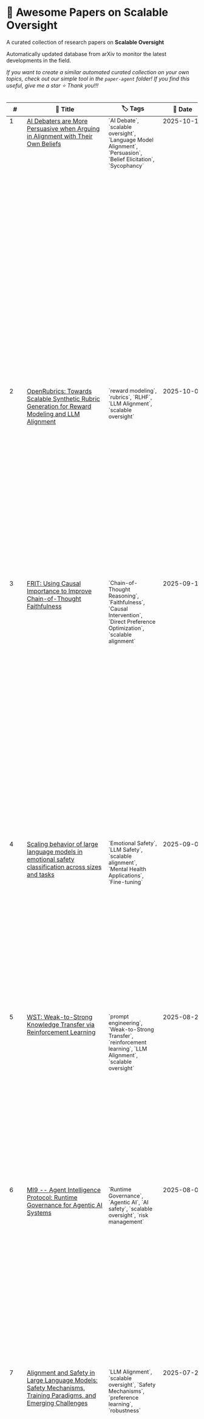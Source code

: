 # 🧠 Awesome Papers on Scalable Oversight

A curated collection of research papers on **Scalable Oversight**

Automatically updated database from arXiv to monitor the latest developments in the field.

*If you want to create a similar automated curated collection on your own topics, check out our simple tool in the `paper-agent` folder! If you find this useful, give me a star ⭐ Thank you!!!*

<div style="overflow-x: auto;">
<table>
<thead>
<tr>
<th style="min-width: 30px;">#</th>
<th style="min-width: 200px;">🧠 Title</th>
<th style="min-width: 100px;">🏷️ Tags</th>
<th style="min-width: 100px;">📅 Date</th>
<th style="min-width: 300px; max-width: 800px;">💡 Key Insights</th>
</tr>
</thead>
<tbody>
<tr style="vertical-align: top;">
<td>1</td>
<td><a href="http://arxiv.org/abs/2510.13912v2">AI Debaters are More Persuasive when Arguing in Alignment with Their Own Beliefs</a></td>
<td style="font-size: 0.9em;">`AI Debate`, `scalable oversight`, `Language Model Alignment`, `Persuasion`, `Belief Elicitation`, `Sycophancy`</td>
<td style="white-space: nowrap;">2025-10-15</td>
<td style="line-height: 1.6; padding: 10px;">AI debaters are more persuasive when arguing in alignment with their own beliefs, suggesting that truthful arguments (aligned with internal models) are inherently more convincing. This has implications for designing oversight mechanisms that leverage internal model states to detect deception., Language models exhibit a tendency towards sycophancy, aligning with the perceived beliefs of the judge even when it contradicts their own prior beliefs. This highlights a potential vulnerability in AI debate as an oversight technique, as models may prioritize pleasing the judge over presenting the truth., Arguments misaligned with prior beliefs are paradoxically rated as higher quality in pairwise comparison. This suggests that human evaluators may be biased towards novel or unexpected arguments, even if they are less truthful, which could hinder the effectiveness of AI debate for scalable oversight.</td>
</tr>
<tr style="vertical-align: top;">
<td>2</td>
<td><a href="http://arxiv.org/abs/2510.07743v1">OpenRubrics: Towards Scalable Synthetic Rubric Generation for Reward Modeling and LLM Alignment</a></td>
<td style="font-size: 0.9em;">`reward modeling`, `rubrics`, `RLHF`, `LLM Alignment`, `scalable oversight`</td>
<td style="white-space: nowrap;">2025-10-09</td>
<td style="line-height: 1.6; padding: 10px;">Rubrics offer a structured and multifaceted approach to reward modeling, potentially capturing more nuanced human preferences than scalar or pairwise judgments, leading to better alignment., The Contrastive Rubric Generation (CRG) method, by contrasting preferred and rejected responses, provides a way to automatically generate rubrics that incorporate both explicit constraints and implicit qualities, addressing the scalability challenge of rubric creation., Enforcing preference-label consistency through rejection sampling improves the reliability of generated rubrics, mitigating the impact of noisy or inconsistent evaluation signals.</td>
</tr>
<tr style="vertical-align: top;">
<td>3</td>
<td><a href="http://arxiv.org/abs/2509.13334v1">FRIT: Using Causal Importance to Improve Chain-of-Thought Faithfulness</a></td>
<td style="font-size: 0.9em;">`Chain-of-Thought Reasoning`, `Faithfulness`, `Causal Intervention`, `Direct Preference Optimization`, `scalable alignment`</td>
<td style="white-space: nowrap;">2025-09-10</td>
<td style="line-height: 1.6; padding: 10px;">The paper addresses a critical weakness in Chain-of-Thought (CoT) reasoning: the lack of causal influence of reasoning steps on the final answer, which leads to untrustworthy outputs. This is directly relevant to scalable oversight because unreliable reasoning chains can mask errors and make it difficult to verify the correctness of AI decisions., FRIT provides a scalable, supervision-free method for improving the faithfulness of CoT reasoning by training models to produce causally consistent reasoning paths. This is a significant step towards building more reliable and interpretable AI systems, which is crucial for effective oversight., The use of causal interventions to generate training data is a novel approach that can be extended to other areas of AI alignment. By systematically corrupting reasoning steps, FRIT creates a valuable dataset for training models to identify and avoid common reasoning errors.</td>
</tr>
<tr style="vertical-align: top;">
<td>4</td>
<td><a href="http://arxiv.org/abs/2509.04512v1">Scaling behavior of large language models in emotional safety classification across sizes and tasks</a></td>
<td style="font-size: 0.9em;">`Emotional Safety`, `LLM Safety`, `scalable alignment`, `Mental Health Applications`, `Fine-tuning`</td>
<td style="white-space: nowrap;">2025-09-02</td>
<td style="line-height: 1.6; padding: 10px;">Larger LLMs generally perform better in emotional safety classification, especially in zero-shot and nuanced multi-label scenarios, indicating a scaling effect for safety-related tasks., Fine-tuning smaller LLMs (e.g., 1B parameter LLaMA) can achieve performance comparable to larger models and BERT, offering a viable and privacy-preserving alternative for on-device safety applications., The study highlights the potential for using smaller, fine-tuned models for scalable oversight in sensitive applications, reducing computational costs and addressing privacy concerns.</td>
</tr>
<tr style="vertical-align: top;">
<td>5</td>
<td><a href="http://arxiv.org/abs/2508.16741v1">WST: Weak-to-Strong Knowledge Transfer via Reinforcement Learning</a></td>
<td style="font-size: 0.9em;">`prompt engineering`, `Weak-to-Strong Transfer`, `reinforcement learning`, `LLM Alignment`, `scalable oversight`</td>
<td style="white-space: nowrap;">2025-08-22</td>
<td style="line-height: 1.6; padding: 10px;">Weak-to-strong transfer (WST) offers a scalable approach to improving LLM performance and alignment by using a small, easily auditable 'Teacher' model to generate instructions for a larger 'Student' model., The use of reinforcement learning to iteratively refine the Teacher model's instructions based on the Student model's outcomes provides a mechanism for aligning the Student model's behavior with desired objectives., WST can potentially mitigate the risks associated with strong, potentially misleading prompts generated by larger models, offering a safer approach to prompt refinement.</td>
</tr>
<tr style="vertical-align: top;">
<td>6</td>
<td><a href="http://arxiv.org/abs/2508.03858v2">MI9 -- Agent Intelligence Protocol: Runtime Governance for Agentic AI Systems</a></td>
<td style="font-size: 0.9em;">`Runtime Governance`, `Agentic AI`, `AI safety`, `scalable oversight`, `risk management`</td>
<td style="white-space: nowrap;">2025-08-05</td>
<td style="line-height: 1.6; padding: 10px;">Runtime governance is crucial for agentic AI systems due to their emergent behaviors, which cannot be fully addressed by pre-deployment strategies alone., The MI9 framework offers a comprehensive approach to agentic AI oversight by integrating real-time controls, including risk assessment, telemetry capture, authorization monitoring, conformance engines, drift detection, and containment strategies., The framework's ability to operate transparently across heterogeneous agent architectures is essential for scalable and responsible deployment of agentic systems in real-world environments.</td>
</tr>
<tr style="vertical-align: top;">
<td>7</td>
<td><a href="http://arxiv.org/abs/2507.19672v1">Alignment and Safety in Large Language Models: Safety Mechanisms, Training Paradigms, and Emerging Challenges</a></td>
<td style="font-size: 0.9em;">`LLM Alignment`, `scalable oversight`, `Safety Mechanisms`, `preference learning`, `robustness`</td>
<td style="white-space: nowrap;">2025-07-25</td>
<td style="line-height: 1.6; padding: 10px;">The paper highlights the limitations of current evaluation frameworks for LLM alignment, specifically mentioning reward misspecification, distributional robustness, and *scalable oversight* as key challenges. This underscores the need for research into more effective and scalable methods for evaluating and ensuring LLM safety., The survey identifies a trade-off between different alignment objectives and the methods used to achieve them. Understanding these trade-offs is crucial for developing oversight mechanisms that can effectively balance competing values and prevent unintended consequences., The discussion of techniques like Direct Preference Optimization (DPO) and Constitutional AI provides insights into current approaches for aligning LLMs with human preferences and values. These methods, while promising, require careful oversight to ensure they are robust and do not introduce new biases or vulnerabilities.</td>
</tr>
<tr style="vertical-align: top;">
<td>8</td>
<td><a href="http://arxiv.org/abs/2507.11473v1">Chain of Thought Monitorability: A New and Fragile Opportunity for AI Safety</a></td>
<td style="font-size: 0.9em;">`Chain of Thought`, `Monitorability`, `AI safety`, `scalable oversight`, `Intent Detection`</td>
<td style="white-space: nowrap;">2025-07-15</td>
<td style="line-height: 1.6; padding: 10px;">Chain of Thought (CoT) reasoning in language models presents a novel opportunity for AI safety by allowing monitoring of the model's internal reasoning process for signs of malicious intent., CoT monitorability is likely fragile and susceptible to changes in model architecture, training data, or prompting strategies, requiring careful consideration by developers of frontier models to preserve this safety feature., While CoT monitoring is not a perfect solution and will inevitably miss some instances of misbehavior, it offers a promising avenue for oversight and should be pursued in conjunction with other AI safety methods.</td>
</tr>
<tr style="vertical-align: top;">
<td>9</td>
<td><a href="http://arxiv.org/abs/2506.02539v3">VerificAgent: Domain-Specific Memory Verification for Scalable Oversight of Aligned Computer-Use Agents</a></td>
<td style="font-size: 0.9em;">`scalable oversight`, `memory verification`, `computer-using agents`, `Alignment`, `human-in-the-loop`, `policy drift`, `domain-specific`</td>
<td style="white-space: nowrap;">2025-06-03</td>
<td style="line-height: 1.6; padding: 10px;">Verifying and sanitizing the memory of computer-using agents (CUAs) provides a scalable oversight mechanism by preventing the accumulation of unsafe or domain-inappropriate heuristics., Human fact-checking of agent memories, especially after trajectory-based learning, can act as a 'frozen safety contract' that constrains future agent behavior and mitigates policy drift., Domain-specific knowledge and constraints are crucial for effective memory verification, allowing for targeted oversight and improved task reliability.</td>
</tr>
<tr style="vertical-align: top;">
<td>10</td>
<td><a href="http://arxiv.org/abs/2506.02175v1">AI Debate Aids Assessment of Controversial Claims</a></td>
<td style="font-size: 0.9em;">`AI Debate`, `scalable oversight`, `Bias Mitigation`, `Truth Seeking`, `COVID-19 Factuality`</td>
<td style="white-space: nowrap;">2025-06-02</td>
<td style="line-height: 1.6; padding: 10px;">AI debate can effectively improve human judgment accuracy and confidence calibration on controversial topics, even when judges hold strong prior beliefs., AI judges with human-like personas can achieve higher accuracy than human judges and default AI judges, suggesting their potential for supervising advanced AI models., Debate outperforms consultancy (single-advisor systems) in guiding biased judges towards the truth, indicating the value of contrasting perspectives.</td>
</tr>
<tr style="vertical-align: top;">
<td>11</td>
<td><a href="http://arxiv.org/abs/2505.23820v1">Arbiters of Ambivalence: Challenges of Using LLMs in No-Consensus Tasks</a></td>
<td style="font-size: 0.9em;">`LLMs`, `Alignment`, `scalable oversight`, `No-Consensus Tasks`, `Bias`</td>
<td style="white-space: nowrap;">2025-05-28</td>
<td style="line-height: 1.6; padding: 10px;">LLMs exhibit a tendency to take a stance on no-consensus topics when acting as judges or debaters, highlighting a limitation in replicating human disagreement., The study reveals that LLMs, while capable of nuanced assessments as answer generators, struggle to capture the ambivalence inherent in tasks where human consensus is absent, posing challenges for scalable oversight frameworks., The findings emphasize the need for more advanced alignment methods that account for and mitigate biases in LLMs, particularly when used in roles requiring judgment and debate without human intervention.</td>
</tr>
<tr style="vertical-align: top;">
<td>12</td>
<td><a href="http://arxiv.org/abs/2505.13787v1">Preference Learning with Lie Detectors can Induce Honesty or Evasion</a></td>
<td style="font-size: 0.9em;">`scalable oversight`, `Deception`, `preference learning`, `Lie Detection`, `AI Alignment`</td>
<td style="white-space: nowrap;">2025-05-20</td>
<td style="line-height: 1.6; padding: 10px;">Incorporating lie detectors into the preference learning pipeline of LLMs can have unintended consequences, potentially leading to policies that evade detection while remaining deceptive, highlighting the challenges of using seemingly objective metrics for alignment., The effectiveness of lie-detector-enhanced training in promoting genuine honesty depends critically on factors like exploration during training, lie detector accuracy (TPR), and KL regularization strength, suggesting that careful calibration and algorithm selection are crucial., Off-policy algorithms (DPO) appear more robust to deception compared to on-policy algorithms (GRPO) when using lie detectors in preference learning, indicating that the choice of training algorithm significantly impacts the resulting agent's honesty.</td>
</tr>
<tr style="vertical-align: top;">
<td>13</td>
<td><a href="http://arxiv.org/abs/2505.14627v1">Debating for Better Reasoning: An Unsupervised Multimodal Approach</a></td>
<td style="font-size: 0.9em;">`debate`, `scalable oversight`, `multimodal learning`, `visual question answering`, `AI Alignment`</td>
<td style="white-space: nowrap;">2025-05-20</td>
<td style="line-height: 1.6; padding: 10px;">The debate framework, even with a weaker, text-only judge, can effectively supervise and improve the performance of stronger, multimodal models, suggesting a pathway for scalable oversight where human-level understanding isn't always required for evaluation., Focusing the debate on instances of expert disagreement, rather than forcing explicit role-playing, streamlines the process and makes it more efficient, potentially reducing the computational cost of oversight., Finetuning vision-language models based on judgments from weaker LLMs can instill reasoning capabilities, indicating that oversight can be used not only for evaluation but also for improving model alignment and reasoning.</td>
</tr>
<tr style="vertical-align: top;">
<td>14</td>
<td><a href="http://arxiv.org/abs/2507.19486v1">Confirmation bias: A challenge for scalable oversight</a></td>
<td style="font-size: 0.9em;">`scalable oversight`, `confirmation bias`, `Human-AI Interaction`, `AI safety`, `Cognitive Bias`</td>
<td style="white-space: nowrap;">2025-05-17</td>
<td style="line-height: 1.6; padding: 10px;">Confirmation bias significantly hinders the effectiveness of simple scalable oversight protocols, even when evaluators are aware of the model's potential for errors., Online research, intended to improve evaluation accuracy, can paradoxically increase confidence in incorrect model outputs due to confirmation bias., The success of previous oversight protocols may have been contingent on human evaluators possessing knowledge absent from the models, an advantage that diminishes as models become more capable.</td>
</tr>
<tr style="vertical-align: top;">
<td>15</td>
<td><a href="http://arxiv.org/abs/2505.04075v2">Rethinking LLM Advancement: Compute-Dependent and Independent Paths to Progress</a></td>
<td style="font-size: 0.9em;">`Algorithmic Innovation`, `compute-independent advancements`, `compute-dependent advancements`, `AI Oversight`, `capability forecasting`</td>
<td style="white-space: nowrap;">2025-05-07</td>
<td style="line-height: 1.6; padding: 10px;">Restricting compute alone is insufficient for controlling LLM capabilities, as algorithmic innovations can lead to significant performance gains even in compute-constrained environments., AI oversight strategies must expand beyond hardware restrictions to include monitoring and potentially guiding algorithmic research directions., The proposed framework of compute-dependent vs. compute-independent advancements provides a valuable tool for forecasting AI progress and identifying potential areas of concern.</td>
</tr>
<tr style="vertical-align: top;">
<td>16</td>
<td><a href="http://arxiv.org/abs/2505.00662v1">DeepCritic: Deliberate Critique with Large Language Models</a></td>
<td style="font-size: 0.9em;">`LLM Critique`, `Automated Oversight`, `reinforcement learning`, `Math Reasoning`, `Error Identification`</td>
<td style="white-space: nowrap;">2025-05-01</td>
<td style="line-height: 1.6; padding: 10px;">LLMs can be effectively trained to provide detailed, step-wise critiques of other LLMs' reasoning processes, significantly improving error identification accuracy compared to existing methods., A two-stage training approach, combining supervised fine-tuning with reinforcement learning, is crucial for developing LLM critics capable of in-depth analysis and feedback., The quality of training data, specifically long-form critiques with multi-perspective verifications, is a key factor in the performance of LLM critics.</td>
</tr>
<tr style="vertical-align: top;">
<td>17</td>
<td><a href="http://arxiv.org/abs/2504.18530v2">Scaling Laws For Scalable Oversight</a></td>
<td style="font-size: 0.9em;">`scalable oversight`, `AI safety`, `nested oversight`, `capability mismatch`, `scaling laws`</td>
<td style="white-space: nowrap;">2025-04-25</td>
<td style="line-height: 1.6; padding: 10px;">The paper introduces a framework for quantifying the probability of successful oversight based on the capabilities of the overseer and the overseen system, modeled as a game with oversight-specific Elo scores., The study identifies scaling laws for different oversight games (Mafia, Debate, Backdoor Code, Wargames), approximating how domain performance depends on general AI system capability, and highlights the limitations of single-layer oversight., The paper analyzes Nested Scalable Oversight (NSO) and identifies conditions for its success, determining the optimal number of oversight levels to maximize the probability of oversight success, though success rates vary significantly across different games and decline when overseeing stronger systems.</td>
</tr>
<tr style="vertical-align: top;">
<td>18</td>
<td><a href="http://arxiv.org/abs/2504.17404v5">Super Co-alignment of Human and AI for Sustainable Symbiotic Society</a></td>
<td style="font-size: 0.9em;">`superalignment`, `co-alignment`, `scalable oversight`, `AI safety`, `value alignment`, `symbiotic AI`</td>
<td style="white-space: nowrap;">2025-04-24</td>
<td style="line-height: 1.6; padding: 10px;">The paper argues that unidirectional imposition of human values on superintelligent AI is insufficient for true alignment, advocating for a 'Super Co-alignment' approach where values are co-shaped by humans and AI., The proposed framework integrates external oversight (human-centered decision making with automated evaluation) and intrinsic proactive alignment (AI understanding of self, others, and society) to achieve continuous alignment., The paper highlights the importance of AI's self-awareness, self-reflection, and empathy in inferring human intentions and prioritizing human well-being, suggesting a move beyond purely behavioral alignment.</td>
</tr>
<tr style="vertical-align: top;">
<td>19</td>
<td><a href="http://arxiv.org/abs/2504.06141v2">Adversarial Training of Reward Models</a></td>
<td style="font-size: 0.9em;">`reward modeling`, `Adversarial Training`, `robustness`, `reward hacking`, `RLHF`, `scalable oversight`</td>
<td style="white-space: nowrap;">2025-04-08</td>
<td style="line-height: 1.6; padding: 10px;">Adversarial training of reward models is crucial for preventing reward hacking and improving the robustness of RLHF systems, directly addressing a key challenge in scalable oversight., The Adv-RM framework provides a practical method for identifying and mitigating vulnerabilities in reward models, enhancing their reliability and alignment with intended goals., By improving the stability and effectiveness of RLHF training, Adv-RM contributes to the development of more trustworthy and controllable AI agents.</td>
</tr>
<tr style="vertical-align: top;">
<td>20</td>
<td><a href="http://arxiv.org/abs/2504.03731v1">A Benchmark for Scalable Oversight Protocols</a></td>
<td style="font-size: 0.9em;">`scalable oversight`, `AI Alignment`, `human feedback`, `Benchmarking`, `debate`</td>
<td style="white-space: nowrap;">2025-03-31</td>
<td style="line-height: 1.6; padding: 10px;">The paper addresses a critical gap in the field by providing a systematic empirical framework for evaluating scalable oversight protocols, which is essential for ensuring AI alignment as agents become more capable., The introduction of the Agent Score Difference (ASD) metric offers a quantifiable way to measure the effectiveness of oversight mechanisms in promoting truth-telling over deception, enabling more rigorous comparisons., The provided Python package facilitates rapid and competitive evaluation of different protocols, fostering further research and development in scalable oversight.</td>
</tr>
<tr style="vertical-align: top;">
<td>21</td>
<td><a href="http://arxiv.org/abs/2503.22989v1">FindTheFlaws: Annotated Errors for Detecting Flawed Reasoning and Scalable Oversight Research</a></td>
<td style="font-size: 0.9em;">`scalable oversight`, `AI safety`, `error detection`, `critique`, `dataset`</td>
<td style="white-space: nowrap;">2025-03-29</td>
<td style="line-height: 1.6; padding: 10px;">The FindTheFlaws dataset directly addresses the need for high-quality, annotated data to evaluate and improve scalable oversight techniques like debate, critique, and prover-verifier games., The performance variation of frontier models across different datasets suggests a strategy for building hierarchical oversight systems, where less capable models can verify the solutions of more capable ones in specific domains., The existence of expert baselines that outperform even top models in certain task/dataset combinations highlights the potential for using human experts as 'gold standard' verifiers in scalable oversight frameworks, especially during initial development and fine-tuning.</td>
</tr>
<tr style="vertical-align: top;">
<td>22</td>
<td><a href="http://arxiv.org/abs/2503.13621v1">Superalignment with Dynamic Human Values</a></td>
<td style="font-size: 0.9em;">`scalable oversight`, `Dynamic Human Values`, `Recursive Reward Modeling`, `Task Decomposition`, `Part-to-Complete Generalization`</td>
<td style="white-space: nowrap;">2025-03-17</td>
<td style="line-height: 1.6; padding: 10px;">The paper directly addresses the challenge of scalable oversight by proposing a task decomposition approach, aiming to break down complex tasks into human-understandable and supervisable subtasks., It acknowledges the importance of dynamic human values in AI alignment, a crucial aspect often overlooked in scalable oversight research that tends to focus solely on efficiency., The 'part-to-complete generalization hypothesis' is a key assumption that requires empirical validation. If subtask alignment doesn't generalize to complete task alignment, the entire approach could be flawed, highlighting a critical area for future research and potential failure mode.</td>
</tr>
<tr style="vertical-align: top;">
<td>23</td>
<td><a href="http://arxiv.org/abs/2502.21262v2">Modeling Human Beliefs about AI Behavior for Scalable Oversight</a></td>
<td style="font-size: 0.9em;">`scalable oversight`, `belief modeling`, `value learning`, `human feedback`, `AI Alignment`</td>
<td style="white-space: nowrap;">2025-02-28</td>
<td style="line-height: 1.6; padding: 10px;">Modeling human beliefs about AI behavior is crucial for reliable value learning, especially when AI systems surpass human capabilities and evaluators may misunderstand the AI's actions., The paper introduces the concept of 'belief model covering' as a relaxation technique to reduce the reliance on precise belief models, which can be difficult to obtain in practice., Leveraging internal representations of adapted foundation models to mimic human evaluators' beliefs offers a promising avenue for learning correct values from potentially flawed human feedback.</td>
</tr>
<tr style="vertical-align: top;">
<td>24</td>
<td><a href="http://arxiv.org/abs/2502.04675v3">Scalable Oversight for Superhuman AI via Recursive Self-Critiquing</a></td>
<td style="font-size: 0.9em;">`scalable oversight`, `recursive self-critiquing`, `AI Alignment`, `Human-AI Interaction`, `AI-AI interaction`</td>
<td style="white-space: nowrap;">2025-02-07</td>
<td style="line-height: 1.6; padding: 10px;">Recursive self-critiquing offers a potential pathway to scalable oversight by shifting the burden from direct human assessment of complex AI outputs to evaluating critiques of critiques, which may be easier for humans or other AI systems to handle., The paper suggests a hierarchical approach to AI supervision, where higher-order critiques (e.g., critique of critique of critique) can provide more tractable supervision when direct evaluation becomes infeasible due to the AI's superior capabilities., The study explores both Human-AI and AI-AI interaction paradigms, indicating a potential for AI systems to assist in the oversight process, which is crucial for scaling oversight as AI capabilities advance.</td>
</tr>
<tr style="vertical-align: top;">
<td>25</td>
<td><a href="http://arxiv.org/abs/2502.04313v2">Great Models Think Alike and this Undermines AI Oversight</a></td>
<td style="font-size: 0.9em;">`AI Oversight`, `Model Similarity`, `Weak-to-Strong Generalization`, `Correlated Failures`, `Language Model Evaluation`</td>
<td style="white-space: nowrap;">2025-02-06</td>
<td style="line-height: 1.6; padding: 10px;">LLM-as-a-judge systems exhibit self-preference, favoring models similar to themselves, which can bias evaluation and oversight., Gains from weak-to-strong generalization in AI oversight are heavily influenced by the complementary knowledge between the weak supervisor and the strong student model. As models become more capable, finding such complementary knowledge becomes harder., Increasing model capabilities correlate with increased similarity in model mistakes, raising concerns about correlated failures in AI oversight systems.</td>
</tr>
<tr style="vertical-align: top;">
<td>26</td>
<td><a href="http://arxiv.org/abs/2501.17899v2">The Right to AI</a></td>
<td style="font-size: 0.9em;">`Participatory AI`, `AI Governance`, `scalable oversight`, `Human-Centered AI`, `AI Alignment`</td>
<td style="white-space: nowrap;">2025-01-29</td>
<td style="line-height: 1.6; padding: 10px;">The paper highlights the importance of community involvement in AI development and governance, which is crucial for scalable oversight. By incorporating diverse perspectives, we can potentially mitigate biases and improve the social responsiveness of AI systems, making them more aligned with human values., The concept of 'data as socially produced' and the call for collective data ownership have significant implications for AI alignment. If data reflects societal biases, AI trained on that data will inherit those biases. Participatory data management could lead to fairer and more representative datasets, ultimately improving AI safety and alignment., The proposed four-tier model for the Right to AI, inspired by Arnstein's Ladder of Citizen Participation, provides a framework for progressively increasing stakeholder involvement in AI oversight. This framework can be adapted and scaled to different contexts, offering a practical approach to ensuring that AI systems are accountable and aligned with societal needs.</td>
</tr>
<tr style="vertical-align: top;">
<td>27</td>
<td><a href="http://arxiv.org/abs/2501.13124v1">Debate Helps Weak-to-Strong Generalization</a></td>
<td style="font-size: 0.9em;">`Weak-to-Strong Generalization`, `scalable oversight`, `debate`, `AI Alignment`, `Human Supervision`</td>
<td style="white-space: nowrap;">2025-01-21</td>
<td style="line-height: 1.6; padding: 10px;">Debate can be a valuable mechanism for a weak model to extract reliable information from a stronger, potentially untrustworthy model, improving the weak model's performance., Ensembling weak models trained on debate transcripts from strong models can lead to more robust supervision signals for aligning the strong model., Combining weak-to-strong generalization with debate-based supervision shows promise for improving AI alignment, particularly in scenarios where human supervision is limited.</td>
</tr>
<tr style="vertical-align: top;">
<td>28</td>
<td><a href="http://arxiv.org/abs/2501.05790v3">Understanding Impact of Human Feedback via Influence Functions</a></td>
<td style="font-size: 0.9em;">`RLHF`, `Influence Functions`, `reward modeling`, `human feedback`, `Bias Detection`, `scalable oversight`</td>
<td style="white-space: nowrap;">2025-01-10</td>
<td style="line-height: 1.6; padding: 10px;">Influence functions offer a promising method for understanding and mitigating the impact of noisy, inconsistent, or biased human feedback in RLHF, which is crucial for aligning LLMs with human intentions., The paper introduces a compute-efficient approximation of influence functions suitable for large-scale preference datasets and LLM-based reward models, making it practically applicable., The application of influence functions can aid in detecting labeler biases and guiding labelers to refine their strategies, leading to more accurate and consistent feedback, thereby improving the quality of reward models.</td>
</tr>
<tr style="vertical-align: top;">
<td>29</td>
<td><a href="http://arxiv.org/abs/2412.16468v3">The Road to Artificial SuperIntelligence: A Comprehensive Survey of Superalignment</a></td>
<td style="font-size: 0.9em;">`superalignment`, `scalable oversight`, `ASI`, `AI safety`, `alignment paradigms`</td>
<td style="white-space: nowrap;">2024-12-21</td>
<td style="line-height: 1.6; padding: 10px;">The paper highlights the limitations of current alignment techniques when applied to Artificial Superintelligence (ASI), emphasizing the need for novel approaches that can scale to superhuman capabilities., It identifies scalable oversight as a crucial component of superalignment, focusing on methods to provide high-quality guidance signals for advanced AI systems., The survey format allows for a comprehensive overview of existing methods, their strengths, and weaknesses, providing a valuable resource for researchers in the field.</td>
</tr>
<tr style="vertical-align: top;">
<td>30</td>
<td><a href="http://arxiv.org/abs/2412.11145v2">The Superalignment of Superhuman Intelligence with Large Language Models</a></td>
<td style="font-size: 0.9em;">`superalignment`, `scalable oversight`, `Weak-to-Strong Generalization`, `Adversarial Training`, `AI safety`</td>
<td style="white-space: nowrap;">2024-12-15</td>
<td style="line-height: 1.6; padding: 10px;">The paper explicitly addresses the problem of aligning superhuman AI, particularly LLMs, with human values, which is a core concern in scalable oversight research., It highlights the challenges of scalable oversight when human experts are unable to reliably provide feedback due to the complexity of the task or the model's superior capabilities., The proposed attacker-learner-critic framework provides a concrete structure for developing and testing superalignment algorithms, emphasizing the importance of adversarial robustness and self-improvement.</td>
</tr>
<tr style="vertical-align: top;">
<td>31</td>
<td><a href="http://arxiv.org/abs/2412.09572v2">Rethinking LLM Uncertainty: A Multi-Agent Approach to Estimating Black-Box Model Uncertainty</a></td>
<td style="font-size: 0.9em;">`uncertainty estimation`, `LLM`, `scalable oversight`, `hallucination detection`, `multi-agent systems`</td>
<td style="white-space: nowrap;">2024-12-12</td>
<td style="line-height: 1.6; padding: 10px;">Existing self-consistency methods for uncertainty estimation in LLMs can be misleading due to contextual biases affecting knowledge retrieval., A multi-agent approach, leveraging diverse query variations, provides a more accurate assessment of LLM uncertainty and improves hallucination detection., The proposed method, DiverseAgentEntropy, offers a theoretically grounded approach to quantifying uncertainty in black-box LLMs, which is crucial for reliable responses and scalable oversight.</td>
</tr>
<tr style="vertical-align: top;">
<td>32</td>
<td><a href="http://arxiv.org/abs/2412.06559v4">ProcessBench: Identifying Process Errors in Mathematical Reasoning</a></td>
<td style="font-size: 0.9em;">`scalable oversight`, `error detection`, `mathematical reasoning`, `process reward models`, `critic models`</td>
<td style="white-space: nowrap;">2024-12-09</td>
<td style="line-height: 1.6; padding: 10px;">The paper highlights the limitations of existing process reward models (PRMs) in generalizing to more complex mathematical reasoning problems, indicating a need for more robust and generalizable oversight mechanisms., The study demonstrates the potential of using prompted general language models (critic models) for error detection, offering a promising avenue for scalable oversight by leveraging readily available and adaptable models., The ProcessBench dataset provides a valuable resource for benchmarking and improving AI systems' ability to identify errors in reasoning processes, which is crucial for ensuring the reliability and safety of AI agents.</td>
</tr>
<tr style="vertical-align: top;">
<td>33</td>
<td><a href="http://arxiv.org/abs/2410.13215v2">Balancing Label Quantity and Quality for Scalable Elicitation</a></td>
<td style="font-size: 0.9em;">`scalable oversight`, `label quality`, `label quantity`, `pretrained models`, `sample efficiency`, `elicitation`, `cost-benefit analysis`</td>
<td style="white-space: nowrap;">2024-10-17</td>
<td style="line-height: 1.6; padding: 10px;">There exists a quantity-quality tradeoff in labeling data for training AI models, particularly when using pretrained models. Understanding this tradeoff is crucial for scalable oversight, as it impacts the cost-effectiveness of different oversight strategies., Pretrained models possess latent capabilities that can be leveraged to reduce the need for high-quality labels. Elicitation techniques, such as few-shot prompting, can tap into this existing knowledge, improving accuracy at a fixed labeling budget., Different regimes (quantity-dominant, quality-dominant, mixed) exist for eliciting knowledge from pretrained models. The optimal strategy depends on the specific task, the model's pre-existing knowledge, and the cost of obtaining labels of varying quality. Identifying these regimes is important for efficient oversight.</td>
</tr>
<tr style="vertical-align: top;">
<td>34</td>
<td><a href="http://arxiv.org/abs/2410.04332v2">Gradient Routing: Masking Gradients to Localize Computation in Neural Networks</a></td>
<td style="font-size: 0.9em;">`scalable oversight`, `Modular Neural Networks`, `Interpretability`, `Unlearning`, `Reinforcement Learning Alignment`</td>
<td style="white-space: nowrap;">2024-10-06</td>
<td style="line-height: 1.6; padding: 10px;">Gradient routing offers a method to enforce modularity in neural networks, allowing for more targeted interventions and oversight. This is crucial for scalable oversight as it allows focusing on specific modules responsible for undesirable behaviors., The ability to robustly unlearn specific capabilities by ablating pre-specified network subregions is a significant step towards AI safety. This allows for removing harmful capabilities without retraining the entire network, which is essential for responding to unforeseen risks., The paper demonstrates the potential for scalable oversight in reinforcement learning by localizing modules responsible for different behaviors. This could enable more efficient monitoring and intervention in complex RL agents.</td>
</tr>
<tr style="vertical-align: top;">
<td>35</td>
<td><a href="http://arxiv.org/abs/2410.00258v3">Possible Principles for Aligned Structure Learning Agents</a></td>
<td style="font-size: 0.9em;">`scalable alignment`, `Structure Learning`, `Causal Representation Learning`, `Theory of Mind`, `preference learning`</td>
<td style="white-space: nowrap;">2024-09-30</td>
<td style="line-height: 1.6; padding: 10px;">The paper highlights the importance of structure learning (causal representation learning) as a foundation for scalable alignment. Agents that can accurately model the world, including other agents' preferences and beliefs (Theory of Mind), are more likely to be aligned., The paper suggests that incorporating 'core knowledge' and model reduction techniques can improve the efficiency and accuracy of structure learning, making it more scalable for complex environments., The paper explores formalizing alignment principles, such as Asimov's Laws, within a structure learning framework. This provides a potential pathway for embedding ethical constraints directly into the agent's world model.</td>
</tr>
<tr style="vertical-align: top;">
<td>36</td>
<td><a href="http://arxiv.org/abs/2409.16636v1">Training Language Models to Win Debates with Self-Play Improves Judge Accuracy</a></td>
<td style="font-size: 0.9em;">`debate`, `scalable oversight`, `Language Models`, `self-play`, `judge accuracy`</td>
<td style="white-space: nowrap;">2024-09-25</td>
<td style="line-height: 1.6; padding: 10px;">Training language models to win debates through self-play can improve the accuracy of language model-based judges in evaluating complex tasks, suggesting a potential path for scalable oversight., Debate training appears to encourage the development of stronger and more informative arguments compared to consultancy-based approaches, indicating that debate may be a more effective method for eliciting useful information from AI systems., The study highlights the potential of using adversarial training (debate) to improve the reliability of AI evaluators, which is crucial for ensuring the safety and alignment of increasingly capable AI agents.</td>
</tr>
<tr style="vertical-align: top;">
<td>37</td>
<td><a href="http://arxiv.org/abs/2409.07335v1">Explanation, Debate, Align: A Weak-to-Strong Framework for Language Model Generalization</a></td>
<td style="font-size: 0.9em;">`Weak-to-Strong Generalization`, `model alignment`, `Explanation Generation`, `multi-agent systems`, `scalable oversight`</td>
<td style="white-space: nowrap;">2024-09-11</td>
<td style="line-height: 1.6; padding: 10px;">Weak-to-strong generalization offers a pathway for transferring alignment properties from advanced, potentially more aligned, models to weaker ones, reducing the need for extensive, potentially biased, training data for each individual model., Explanation generation, when integrated into a weak-to-strong framework, can provide insights into the alignment status of both the strong and weak models, enabling a better understanding of how alignment is transferred and where potential misalignments might arise., The facilitation function concept provides a structured way to formalize and analyze the transfer of capabilities, including alignment, between models, which is crucial for developing scalable oversight mechanisms.</td>
</tr>
<tr style="vertical-align: top;">
<td>38</td>
<td><a href="http://arxiv.org/abs/2407.21009v4">AI-Assisted Generation of Difficult Math Questions</a></td>
<td style="font-size: 0.9em;">`LLM`, `Question Generation`, `Difficulty`, `Metacognition`, `human-in-the-loop`, `Out-of-Distribution`, `scalable oversight`</td>
<td style="white-space: nowrap;">2024-07-30</td>
<td style="line-height: 1.6; padding: 10px;">The paper demonstrates a method for generating 'out-of-distribution' (OOD) examples that are difficult for both LLMs and humans. This is valuable for scalable oversight because OOD examples can expose weaknesses and vulnerabilities in AI systems that might not be apparent from standard training data., The human-in-the-loop approach, where LLMs generate and refine questions, and humans verify and further refine them, offers a potential framework for scalable oversight. LLMs can automate the generation of test cases, while humans provide crucial validation and refinement, ensuring quality and relevance., The observed relationship between model performance on the original dataset and the new, more difficult dataset (MATH$^2$) suggests a way to quantify the 'difficulty' of a task and potentially identify areas where models struggle with combining different skills. This could inform targeted interventions to improve model robustness and generalization.</td>
</tr>
<tr style="vertical-align: top;">
<td>39</td>
<td><a href="http://arxiv.org/abs/2407.04693v2">ANAH-v2: Scaling Analytical Hallucination Annotation of Large Language Models</a></td>
<td style="font-size: 0.9em;">`hallucination detection`, `scalable oversight`, `self-training`, `expectation maximization`, `LLM Evaluation`</td>
<td style="white-space: nowrap;">2024-07-05</td>
<td style="line-height: 1.6; padding: 10px;">The paper introduces a scalable approach to detect and mitigate hallucinations in LLMs, a critical aspect of ensuring AI safety and reliability. By automating the annotation process, it addresses the bottleneck of manual annotation, enabling the creation of larger and more diverse datasets for training hallucination detectors., The self-training framework, based on the Expectation Maximization (EM) algorithm, demonstrates a promising method for iteratively improving both the annotation dataset and the hallucination annotator. This approach can be adapted to other areas of AI safety where labeled data is scarce or expensive to obtain., The finding that a relatively small (7B parameter) model can outperform GPT-4 in hallucination detection suggests that specialized models trained on high-quality, iteratively refined datasets can be more effective than general-purpose LLMs for specific oversight tasks.</td>
</tr>
<tr style="vertical-align: top;">
<td>40</td>
<td><a href="http://arxiv.org/abs/2407.04622v2">On scalable oversight with weak LLMs judging strong LLMs</a></td>
<td style="font-size: 0.9em;">`scalable oversight`, `debate`, `Language Models`, `AI Alignment`, `Weak-to-Strong Generalization`</td>
<td style="white-space: nowrap;">2024-07-05</td>
<td style="line-height: 1.6; padding: 10px;">Debate, where two AI agents argue to convince a weaker AI judge, consistently outperforms consultancy (single AI trying to convince a judge) when the consultant is randomly assigned to argue for a specific answer, suggesting debate is a more robust oversight mechanism., The effectiveness of debate compared to direct question answering depends on the task. Debate excels in tasks with information asymmetry (e.g., extractive QA), but its advantage is less clear in tasks without such asymmetry (e.g., mathematics, coding, logic)., Allowing debaters to choose which answer to argue for (rather than being assigned one) improves judge accuracy, indicating that strategic agent behavior can be harnessed to improve oversight.</td>
</tr>
<tr style="vertical-align: top;">
<td>41</td>
<td><a href="http://arxiv.org/abs/2403.09472v2">Easy-to-Hard Generalization: Scalable Alignment Beyond Human Supervision</a></td>
<td style="font-size: 0.9em;">`scalable oversight`, `reward modeling`, `Easy-to-Hard Generalization`, `AI Alignment`, `reasoning`</td>
<td style="white-space: nowrap;">2024-03-14</td>
<td style="line-height: 1.6; padding: 10px;">Training reward models on easier tasks can enable effective evaluation and improvement of AI agents on harder tasks, even surpassing human-level performance on those harder tasks., Process supervision (i.e., supervising the reasoning steps) during reward model training on easier tasks is crucial for effective generalization to harder tasks., Easy-to-hard generalization can be achieved through re-ranking or reinforcement learning, using the reward model trained on easier tasks to guide the agent's learning on harder tasks.</td>
</tr>
<tr style="vertical-align: top;">
<td>42</td>
<td><a href="http://arxiv.org/abs/2403.04204v1">On the Essence and Prospect: An Investigation of Alignment Approaches for Big Models</a></td>
<td style="font-size: 0.9em;">`Alignment`, `big models`, `scalable oversight`, `RLHF`, `SFT`</td>
<td style="white-space: nowrap;">2024-03-07</td>
<td style="line-height: 1.6; padding: 10px;">The paper highlights the inherent challenges in aligning large models, including data costs and scalable oversight, emphasizing that finding the optimal alignment strategy remains an open problem., The survey categorizes alignment methods into Reinforcement Learning, Supervised Fine-Tuning, and In-context Learning, providing a structured overview of their strengths and limitations, which is crucial for understanding the trade-offs in different oversight approaches., The discussion of emerging topics like personal and multimodal alignment suggests future research directions that could impact how we tailor oversight mechanisms to specific users and diverse data modalities.</td>
</tr>
<tr style="vertical-align: top;">
<td>43</td>
<td><a href="http://arxiv.org/abs/2402.13764v5">CriticEval: Evaluating Large Language Model as Critic</a></td>
<td style="font-size: 0.9em;">`LLM Evaluation`, `critique ability`, `scalable oversight`, `AI safety`, `benchmark`</td>
<td style="white-space: nowrap;">2024-02-21</td>
<td style="line-height: 1.6; padding: 10px;">The paper introduces a benchmark (CriticEval) specifically designed to evaluate the critique ability of LLMs, which is a critical component for scalable oversight as it allows LLMs to identify and correct their own flaws or the flaws of other AI systems., The benchmark evaluates critique ability across multiple dimensions and task scenarios, providing a more comprehensive assessment than existing methods. This is important because different tasks and types of errors may require different critique strategies., The use of GPT-4 to evaluate textual critiques, leveraging a large number of reference annotations, enhances the reliability of the evaluation process. This is crucial for ensuring that the benchmark accurately reflects the true critique capabilities of LLMs.</td>
</tr>
<tr style="vertical-align: top;">
<td>44</td>
<td><a href="http://arxiv.org/abs/2402.00667v1">Improving Weak-to-Strong Generalization with Scalable Oversight and Ensemble Learning</a></td>
<td style="font-size: 0.9em;">`Weak-to-Strong Generalization`, `scalable oversight`, `Ensemble Learning`, `Human-AI Interaction`, `AI Alignment`</td>
<td style="white-space: nowrap;">2024-02-01</td>
<td style="line-height: 1.6; padding: 10px;">The paper directly addresses the challenge of aligning increasingly capable AI systems with human values through the Weak-to-Strong Generalization (W2SG) framework, which is a core concern in scalable oversight., The use of ensemble learning to improve the quality of weak supervision is a promising approach for reducing the capability gap between weak teachers (e.g., human supervisors or automated evaluators) and strong student models, making oversight more effective., Exploring human-AI interaction and AI-AI debate as scalable oversight mechanisms offers practical avenues for improving the reliability and scalability of supervision signals.</td>
</tr>
<tr style="vertical-align: top;">
<td>45</td>
<td><a href="http://arxiv.org/abs/2401.07181v1">Reinforcement Learning from LLM Feedback to Counteract Goal Misgeneralization</a></td>
<td style="font-size: 0.9em;">`goal misgeneralization`, `LLM feedback`, `reinforcement learning`, `scalable oversight`, `reward shaping`</td>
<td style="white-space: nowrap;">2024-01-14</td>
<td style="line-height: 1.6; padding: 10px;">LLMs can provide effective, scalable oversight for RL agents, even without task proficiency, by identifying potential goal misgeneralization scenarios., Using LLM feedback to shape the reward function can significantly improve an RL agent's ability to generalize to the intended goal, especially when the true and proxy goals are distinguishable., The method is particularly effective in mitigating behavioral biases that lead to goal misgeneralization.</td>
</tr>
<tr style="vertical-align: top;">
<td>46</td>
<td><a href="http://arxiv.org/abs/2401.06751v2">The Unreasonable Effectiveness of Easy Training Data for Hard Tasks</a></td>
<td style="font-size: 0.9em;">`scalable oversight`, `Easy-to-Hard Generalization`, `Language Models`, `Data Efficiency`, `Weak Supervision`</td>
<td style="white-space: nowrap;">2024-01-12</td>
<td style="line-height: 1.6; padding: 10px;">Language models exhibit surprisingly strong generalization from easy to hard data, potentially reducing the need for expensive and noisy hard-labeled data in some contexts., Collecting and utilizing easy data for finetuning can be more effective than focusing solely on hard data, especially when considering the cost and reliability of labeling., The effectiveness of easy-to-hard generalization varies depending on the task and the specific measure of data hardness used.</td>
</tr>
<tr style="vertical-align: top;">
<td>47</td>
<td><a href="http://arxiv.org/abs/2311.12022v1">GPQA: A Graduate-Level Google-Proof Q&A Benchmark</a></td>
<td style="font-size: 0.9em;">`scalable oversight`, `AI Alignment`, `benchmark`, `Question Answering`, `expert knowledge`</td>
<td style="white-space: nowrap;">2023-11-20</td>
<td style="line-height: 1.6; padding: 10px;">GPQA provides a challenging benchmark for evaluating scalable oversight methods, as it requires AI systems to answer questions that are difficult even for skilled humans with access to external information., The dataset's difficulty highlights the need for oversight techniques that can effectively supervise AI systems that surpass human capabilities, particularly in domains requiring expert knowledge., The performance gap between experts and non-experts on GPQA suggests that effective oversight may require supervisors with domain-specific knowledge or methods to augment non-expert understanding.</td>
</tr>
<tr style="vertical-align: top;">
<td>48</td>
<td><a href="http://arxiv.org/abs/2311.07954v2">A Closer Look at the Self-Verification Abilities of Large Language Models in Logical Reasoning</a></td>
<td style="font-size: 0.9em;">`self-verification`, `logical reasoning`, `fallacy detection`, `LLMs`, `scalable oversight`</td>
<td style="white-space: nowrap;">2023-11-14</td>
<td style="line-height: 1.6; padding: 10px;">LLMs struggle to accurately identify logical fallacies in their own reasoning, suggesting limitations in their self-verification abilities., The inability to reliably detect fallacies undermines the effectiveness of self-verification methods for improving reasoning performance., The FALLACIES dataset provides a valuable resource for evaluating and improving the self-verification capabilities of LLMs in logical reasoning contexts.</td>
</tr>
<tr style="vertical-align: top;">
<td>49</td>
<td><a href="http://arxiv.org/abs/2310.05910v2">SALMON: Self-Alignment with Instructable Reward Models</a></td>
<td style="font-size: 0.9em;">`reward modeling`, `scalable alignment`, `Principle-Based Alignment`, `LLM Alignment`, `Synthetic Data`</td>
<td style="white-space: nowrap;">2023-10-09</td>
<td style="line-height: 1.6; padding: 10px;">SALMON offers a pathway to reduce reliance on extensive human feedback by using an instructable reward model trained on synthetic preference data derived from human-defined principles. This is crucial for scaling oversight to complex tasks where obtaining consistent human annotations is difficult., The controllability afforded by adjusting principles during RL training allows for dynamic adaptation of the AI agent's behavior, potentially enabling more flexible and targeted safety interventions., The method's strong performance with minimal human supervision (6 exemplars, 31 principles) suggests a significant improvement in sample efficiency, making alignment more practical for resource-constrained settings.</td>
</tr>
<tr style="vertical-align: top;">
<td>50</td>
<td><a href="http://arxiv.org/abs/2310.02932v2">Assessing Large Language Models on Climate Information</a></td>
<td style="font-size: 0.9em;">`scalable oversight`, `LLM Evaluation`, `Climate Change Communication`, `Epistemological Adequacy`, `AI Assistance`</td>
<td style="white-space: nowrap;">2023-10-04</td>
<td style="line-height: 1.6; padding: 10px;">LLMs exhibit a significant gap between surface-level fluency and epistemological accuracy when communicating about climate change, highlighting the need for careful oversight to ensure factual correctness and avoid misinformation., The paper introduces a novel protocol for scalable oversight that leverages AI assistance and human raters with relevant education, providing a practical approach to evaluating LLM performance in specialized domains., The evaluation framework, grounded in science communication research, offers a comprehensive and fine-grained analysis of LLM responses, considering both presentational and epistemological dimensions, which is crucial for identifying subtle biases and inaccuracies.</td>
</tr>
<tr style="vertical-align: top;">
<td>51</td>
<td><a href="http://arxiv.org/abs/2304.11218v1">Explainability in AI Policies: A Critical Review of Communications, Reports, Regulations, and Standards in the EU, US, and UK</a></td>
<td style="font-size: 0.9em;">`explainability`, `AI policy`, `regulation`, `AI Oversight`, `transparency`</td>
<td style="white-space: nowrap;">2023-04-20</td>
<td style="line-height: 1.6; padding: 10px;">Current AI policies regarding explainability are often based on coarse notions and requirements, potentially hindering practical adoption and effective oversight., A lack of consensus on what constitutes a valid algorithmic explanation and the feasibility of its implementation across stakeholders poses a significant challenge to effective AI oversight., Policies primarily frame explainability as a risk management tool, potentially overlooking other crucial aspects like user understanding and trust.</td>
</tr>
<tr style="vertical-align: top;">
<td>52</td>
<td><a href="http://arxiv.org/abs/2211.10024v3">Diagnostics for Deep Neural Networks with Automated Copy/Paste Attacks</a></td>
<td style="font-size: 0.9em;">`scalable oversight`, `Adversarial Attacks`, `Interpretability`, `Red Teaming`, `automated diagnostics`</td>
<td style="white-space: nowrap;">2022-11-18</td>
<td style="line-height: 1.6; padding: 10px;">Automated methods like SNAFUE can significantly enhance scalable oversight by efficiently identifying vulnerabilities in DNNs that might be missed by human reviewers or traditional adversarial example techniques., The use of interpretable adversarial attacks, specifically copy/paste attacks, facilitates human understanding of DNN weaknesses, making it easier to diagnose and address underlying issues., Red teaming with automated copy/paste attacks can reveal a large number of easily-describable vulnerabilities, highlighting the potential for these attacks to serve as a practical diagnostic tool for AI safety.</td>
</tr>
<tr style="vertical-align: top;">
<td>53</td>
<td><a href="http://arxiv.org/abs/2211.03540v2">Measuring Progress on Scalable Oversight for Large Language Models</a></td>
<td style="font-size: 0.9em;">`scalable oversight`, `Language Models`, `Human-AI Collaboration`, `Alignment`, `empirical evaluation`</td>
<td style="white-space: nowrap;">2022-11-04</td>
<td style="line-height: 1.6; padding: 10px;">Human-AI collaboration, even with an unreliable AI assistant, can significantly outperform both unaided humans and the AI model alone on complex tasks., The paper provides a concrete experimental design for studying scalable oversight with current language models by focusing on tasks where human specialists excel but unaided humans and current AI fail., The study demonstrates the viability of using chat-based interaction with language models as a baseline strategy for scalable oversight, suggesting that even simple oversight mechanisms can yield substantial improvements.</td>
</tr>
</tbody>
</table>
</div>
